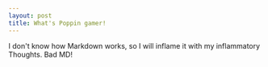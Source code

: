 ```yaml
---
layout: post
title: What's Poppin gamer!
---
```


I don't know how Markdown works, so I will inflame it with my inflammatory Thoughts. Bad MD!